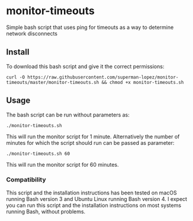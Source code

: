 # monitor-timeouts
Simple bash script that uses ping for timeouts as a way to determine network disconnects
## Install

To download this bash script and give it the correct permissions:
```
curl -O https://raw.githubusercontent.com/superman-lopez/monitor-timeouts/master/monitor-timeouts.sh && chmod +x monitor-timeouts.sh
```

## Usage

The bash script can be run without parameters as: 
```
./monitor-timeouts.sh
```

This will run the monitor script for 1 minute.  Alternatively the number of minutes for which the script should run can be passed as parameter:
```
./monitor-timeouts.sh 60
```
This will run the monitor script for 60 minutes.

### Compatibility
This script and the installation instructions has been tested on macOS running Bash version 3 and Ubuntu Linux running Bash version 4.  I expect you can run this script and the installation instructions on most systems running Bash, without problems.
